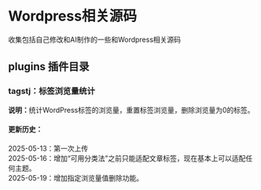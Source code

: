 <h1>Wordpress相关源码</h1>
收集包括自己修改和AI制作的一些和Wordpress相关源码

<h2>plugins 插件目录</h2>
<h3>tagstj：标签浏览量统计</h3>
<b>说明：</b>统计WordPress标签的浏览量，重置标签浏览量，删除浏览量为0的标签。
<h4>更新历史：</h4>
2025-05-13：第一次上传</br>
2025-05-16：增加“可用分类法”之前只能适配文章标签，现在基本上可以适配任何主题。</br>
2025-05-19：增加指定浏览量值删除功能。</br>